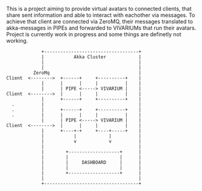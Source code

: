This is a project aiming to provide virtual avatars to connected clients, that share sent information and able to interact with eachother via messages. To achieve that client are connected via ZeroMQ, their messages translated to akka-messages in PIPEs and forwarded to VIVARIUMs that run their avatars. Project is currently work in progress and some things are definetly not working.


                 +-----------------------------------+
                 |           Akka Cluster            |
                 |                                   |
                 |                                   |
              ZeroMq                                 |
    Client  <-------->  +------+     +----------+    |
                 |      |      |     |          |    |
                 |      | PIPE <-----> VIVARIUM |    |
    Client  <-------->  |      |     |          |    |
                 |      +------+     +----------+    |
      .          |                                   |
      .          |      +------+     +----------+    |
      .          |      |      |     |          |    |
                 |      | PIPE <-----> VIVARIUM |    |
    Client  <-------->  |      |     |          |    |
                 |      +----+-+     +----+-----+    |
                 |           |            |          |
                 |           v            v          |
                 |                                   |
                 |        +-------------------+      |
                 |        |                   |      |
                 |        |     DASHBOARD     |      |
                 |        |                   |      |
                 |        +-------------------+      |
                 |                                   |
                 +-----------------------------------+

